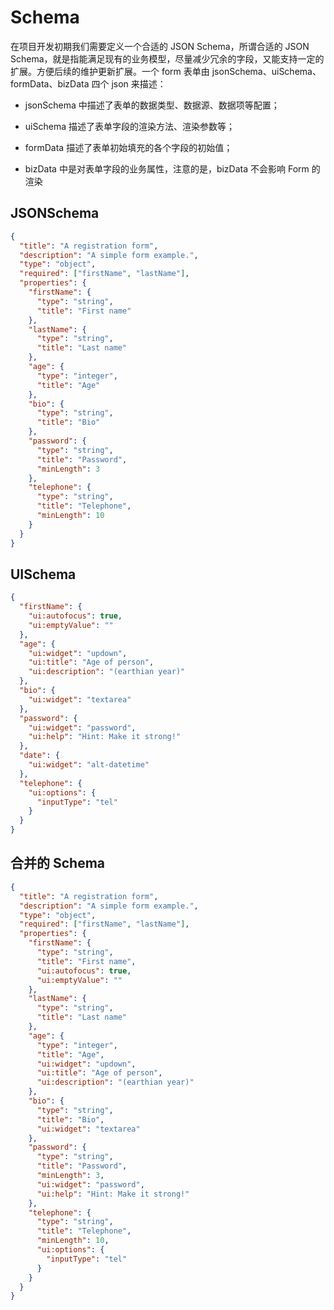 # Schema

在项目开发初期我们需要定义一个合适的 JSON Schema，所谓合适的 JSON Schema，就是指能满足现有的业务模型，尽量减少冗余的字段，又能支持一定的扩展。方便后续的维护更新扩展。一个 form 表单由 jsonSchema、uiSchema、formData、bizData 四个 json 来描述：

- jsonSchema 中描述了表单的数据类型、数据源、数据项等配置；

- uiSchema 描述了表单字段的渲染方法、渲染参数等；

- formData 描述了表单初始填充的各个字段的初始值；

- bizData 中是对表单字段的业务属性，注意的是，bizData 不会影响 Form 的渲染

## JSONSchema

```json
{
  "title": "A registration form",
  "description": "A simple form example.",
  "type": "object",
  "required": ["firstName", "lastName"],
  "properties": {
    "firstName": {
      "type": "string",
      "title": "First name"
    },
    "lastName": {
      "type": "string",
      "title": "Last name"
    },
    "age": {
      "type": "integer",
      "title": "Age"
    },
    "bio": {
      "type": "string",
      "title": "Bio"
    },
    "password": {
      "type": "string",
      "title": "Password",
      "minLength": 3
    },
    "telephone": {
      "type": "string",
      "title": "Telephone",
      "minLength": 10
    }
  }
}
```

## UISchema

```json
{
  "firstName": {
    "ui:autofocus": true,
    "ui:emptyValue": ""
  },
  "age": {
    "ui:widget": "updown",
    "ui:title": "Age of person",
    "ui:description": "(earthian year)"
  },
  "bio": {
    "ui:widget": "textarea"
  },
  "password": {
    "ui:widget": "password",
    "ui:help": "Hint: Make it strong!"
  },
  "date": {
    "ui:widget": "alt-datetime"
  },
  "telephone": {
    "ui:options": {
      "inputType": "tel"
    }
  }
}
```

## 合并的 Schema

```json
{
  "title": "A registration form",
  "description": "A simple form example.",
  "type": "object",
  "required": ["firstName", "lastName"],
  "properties": {
    "firstName": {
      "type": "string",
      "title": "First name",
      "ui:autofocus": true,
      "ui:emptyValue": ""
    },
    "lastName": {
      "type": "string",
      "title": "Last name"
    },
    "age": {
      "type": "integer",
      "title": "Age",
      "ui:widget": "updown",
      "ui:title": "Age of person",
      "ui:description": "(earthian year)"
    },
    "bio": {
      "type": "string",
      "title": "Bio",
      "ui:widget": "textarea"
    },
    "password": {
      "type": "string",
      "title": "Password",
      "minLength": 3,
      "ui:widget": "password",
      "ui:help": "Hint: Make it strong!"
    },
    "telephone": {
      "type": "string",
      "title": "Telephone",
      "minLength": 10,
      "ui:options": {
        "inputType": "tel"
      }
    }
  }
}
```
